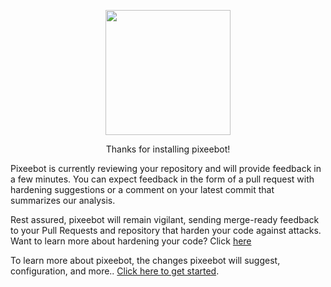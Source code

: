 

<p align="center">
  <img src="img/0-Icon-Trimmed.png" width="200px" />
</p>

<p align="center" style={{fontSize: '3em', fontWeight: 'bold'}} >Thanks for installing pixeebot!</p>

Pixeebot is currently reviewing your repository and will provide feedback in a few minutes. You can expect feedback in the form of a pull request with hardening suggestions or a comment on your latest commit that summarizes our analysis. 

Rest assured, pixeebot will remain vigilant, sending merge-ready feedback to your Pull Requests and repository that harden your code against attacks. Want to learn more about hardening your code?  Click [here](./why-harden) 

To learn more about pixeebot, the changes pixeebot will suggest, configuration, and more.. [Click here to get started](./getting-started).
